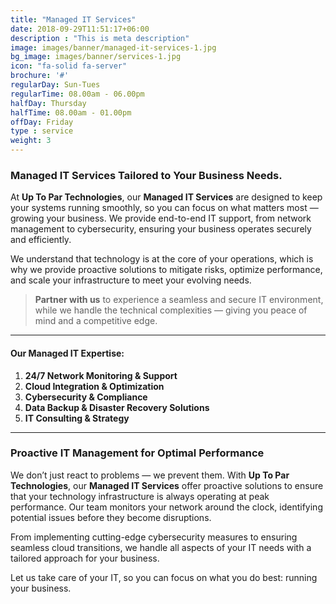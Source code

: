 ```yaml
---
title: "Managed IT Services"
date: 2018-09-29T11:51:17+06:00
description : "This is meta description"
image: images/banner/managed-it-services-1.jpg
bg_image: images/banner/services-1.jpg
icon: "fa-solid fa-server"
brochure: '#'
regularDay: Sun-Tues
regularTime: 08.00am - 06.00pm
halfDay: Thursday
halfTime: 08.00am - 01.00pm
offDay: Friday
type : service
weight: 3
---
```


### Managed IT Services Tailored to Your Business Needs.

At **Up To Par Technologies**, our **Managed IT Services** are designed to keep your systems running smoothly, so you can focus on what matters most — growing your business. We provide end-to-end IT support, from network management to cybersecurity, ensuring your business operates securely and efficiently.

We understand that technology is at the core of your operations, which is why we provide proactive solutions to mitigate risks, optimize performance, and scale your infrastructure to meet your evolving needs.

> **Partner with us** to experience a seamless and secure IT environment, while we handle the technical complexities — giving you peace of mind and a competitive edge.

---

#### Our Managed IT Expertise:

1. **24/7 Network Monitoring & Support**  
2. **Cloud Integration & Optimization**  
3. **Cybersecurity & Compliance**  
4. **Data Backup & Disaster Recovery Solutions**  
5. **IT Consulting & Strategy**

---

### Proactive IT Management for Optimal Performance

We don’t just react to problems — we prevent them. With **Up To Par Technologies**, our **Managed IT Services** offer proactive solutions to ensure that your technology infrastructure is always operating at peak performance. Our team monitors your network around the clock, identifying potential issues before they become disruptions.

From implementing cutting-edge cybersecurity measures to ensuring seamless cloud transitions, we handle all aspects of your IT needs with a tailored approach for your business.

Let us take care of your IT, so you can focus on what you do best: running your business.